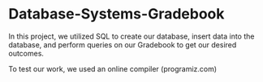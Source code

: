 # Database-Systems-Gradebook
In this project, we utilized SQL to create our database, insert data into the database, and perform queries on our Gradebook to get our desired outcomes. 

To test our work, we used an online compiler (programiz.com) 
